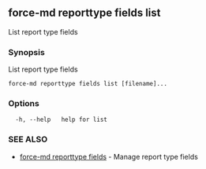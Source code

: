 ## force-md reporttype fields list

List report type fields

### Synopsis

List report type fields

```
force-md reporttype fields list [filename]...
```

### Options

```
  -h, --help   help for list
```

### SEE ALSO

* [force-md reporttype fields](force-md_reporttype_fields.md)	 - Manage report type fields

